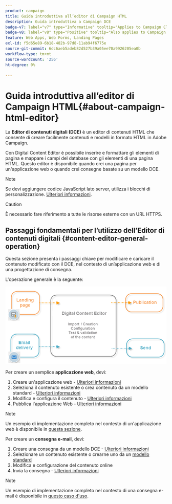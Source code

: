 ```yaml
---
product: campaign
title: Guida introduttiva all’editor di Campaign HTML
description: Guida introduttiva a Campaign DCE
badge-v7: label="v7" type="Informative" tooltip="Applies to Campaign Classic v7"
badge-v8: label="v8" type="Positive" tooltip="Also applies to Campaign v8"
feature: Web Apps, Web Forms, Landing Pages
exl-id: f5d65e89-6b18-482b-97d8-11ab94f6775e
source-git-commit: 6dc6aeb5adeb82d527b39a05ee70a9926205ea0b
workflow-type: tm+mt
source-wordcount: '256'
ht-degree: 0%

---
```


# Guida introduttiva all’editor di Campaign HTML{#about-campaign-html-editor}



La **Editor di contenuti digitali (DCE)** è un editor di contenuti HTML che consente di creare facilmente contenuti e modelli in formato HTML in Adobe Campaign.

Con Digital Content Editor è possibile inserire e formattare gli elementi di pagina e mappare i campi del database con gli elementi di una pagina HTML. Questo editor è disponibile quando crei una pagina per un&#39;applicazione web o quando crei consegne basate su un modello DCE.

>[!NOTE]
>
>Se devi aggiungere codice JavaScript lato server, utilizza i blocchi di personalizzazione. [Ulteriori informazioni](../../delivery/using/personalization-blocks.md).

>[!CAUTION]
>
>È necessario fare riferimento a tutte le risorse esterne con un URL HTTPS.

## Passaggi fondamentali per l’utilizzo dell’Editor di contenuti digitali {#content-editor-general-operation}

Questa sezione presenta i passaggi chiave per modificare e caricare il contenuto modificato con il DCE, nel contesto di un’applicazione web e di una progettazione di consegna.

L&#39;operazione generale è la seguente:

![](assets/dce_schema.png)

Per creare un semplice **applicazione web**, devi:

1. Creare un&#39;applicazione web - [Ulteriori informazioni](creating-a-landing-page.md)
1. Seleziona il contenuto esistente o crea contenuto da un modello standard - [Ulteriori informazioni](template-management.md)
1. Modifica e configura il contenuto - [Ulteriori informazioni](editing-content.md)
1. Pubblica l&#39;applicazione Web - [Ulteriori informazioni](creating-a-landing-page.md#step-3---publishing-content)

>[!NOTE]
>
>Un esempio di implementazione completo nel contesto di un&#39;applicazione web è disponibile in  [questa sezione](creating-a-landing-page.md).

Per creare un **consegna e-mail**, devi:

1. Creare una consegna da un modello DCE - [Ulteriori informazioni](use-case--creating-an-email-delivery.md)
1. Selezionare un contenuto esistente o crearne uno da un [modello standard](template-management.md)
1. Modifica e configurazione del contenuto online
1. Invia la consegna - [Ulteriori informazioni](../../delivery/using/steps-about-delivery-creation-steps.md)

>[!NOTE]
>
>Un esempio di implementazione completo nel contesto di una consegna e-mail è disponibile in [questo caso d&#39;uso](use-case--creating-an-email-delivery.md).

